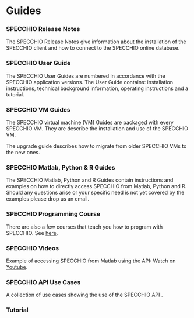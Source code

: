 # Guides

### SPECCHIO Release Notes

The SPECCHIO Release Notes give information about the installation of the SPECCHIO client 
and how to connect to the SPECCHIO online database.


<download-link
    name="SPECCHIO Release Notes V3.3.0"
    link="https://specchiodb.github.io/Guides/SPECCHIO_ReleaseNotes.pdf"/>    



### SPECCHIO User Guide

The SPECCHIO User Guides are numbered in accordance with the SPECCHIO
application versions. The User Guide contains: installation instructions,
technical background information, operating instructions and a tutorial.

<download-link
    name="SPECCHIO User Guide V3.3.0"
    link="https://specchiodb.github.io/Guides/SPECCHIO_UserGuide.pdf"/>

### SPECCHIO VM Guides

The SPECCHIO virtual machine (VM) Guides are packaged with every SPECCHIO VM.
They are describe the installation and use of the SPECCHIO VM. 

<download-link
    name="SPECCHIO Virtual Box" 
    link="https://specchiodb.github.io/Guides/SPECCHIO_VM.pdf"/>


The upgrade guide describes how to migrate from older SPECCHIO VMs to the new ones.
<download-link
    name="SPECCHIO Virtual Machine Upgrade"
    link="https://specchiodb.github.io/Guides/SPECCHIO_VMUpgradeGuide.pdf"/>    
        

### SPECCHIO Matlab, Python & R Guides

The SPECCHIO Matlab, Python and R Guides contain instructions and examples on how to
directly access SPECCHIO from Matlab, Python and R.
Should any questions arise or your specific need is not yet covered by the examples please drop us an email.

<download-link
    name="SPECCHIO_Matlab_Guide_V3.3.0"
    link="https://specchiodb.github.io/Guides/SPECCHIO_Matlab_Guide.pdf"/>

<download-link
    name="SPECCHIO_R_Guide_V3.3.0"
    link="https://specchiodb.github.io/Guides/SPECCHIO_R_Guide.pdf"/>
     
<download-link
    name="SPECCHIO_Python_Guide_V1"
    link="https://specchiodb.github.io/Guides/Python_accessing_SPECCHIO.pdf"/>    


### SPECCHIO Programming Course

There are also a few courses that teach you how to program with SPECCHIO.
See [here](/programming-course/).


### SPECCHIO Videos

Example of accessing SPECCHIO from Matlab using the API: Watch on [Youtube](https://www.youtube.com/watch?v=Y39A4Tj_kwk).


### SPECCHIO API Use Cases

A collection of use cases showing the use of the SPECCHIO API .

<download-link
    name="SPECCHIO API Use Cases"
    link="https://specchiodb.github.io/Guides/SPECCHIO_API_Examples.pdf"/>

### Tutorial

<download-link
    name="SPECCHIO_Tutorial.pdf"
    link="https://specchiodb.github.io/Guides/SPECCHIO_Tutorial.pdf"/>

<download-link
    name="tutorial-dataset.zip"
    icon="file-archive"
    link="/guides/assets/tutorial-dataset.zip"/>